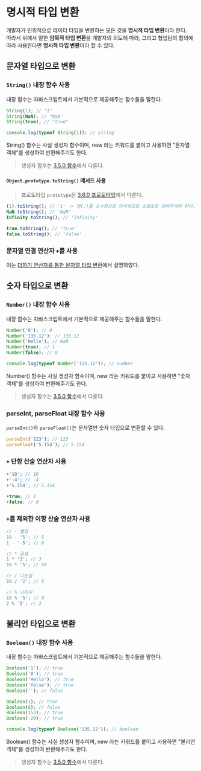 # 명시적 타입 변환
개발자가 인위적으로 데이터 타입을 변환하는 모든 것을 **명시적 타입 변환**이라 한다.  
따라서 위에서 말한 **암묵적 타입 변환**을 개발자의 의도에 따라, 그리고 협업팀의 합의에 따라 사용한다면 **명시적 타입 변환**이라 할 수 있다.

## 문자열 타입으로 변환
### ```String()``` 내장 함수 사용
내장 함수는 자바스크립트에서 기본적으로 제공해주는 함수들을 말한다.
```js
String(1); // "1"
String(NaN); // "NaN"
String(true); // "true"

console.log(typeof String(1)); // string
```

String() 함수는 사실 생성자 함수이며, new 라는 키워드를 붙이고 사용하면 "문자열 객체"를 생성하여 반환해주기도 한다.

> 생성자 함수는 [3.5.0 함수]()에서 다룬다.

#### ```Object.prototype.toString()``` 메서드 사용
> 프로토타입 ```prototype```은 [3.6.0 프로토타입]()에서 다룬다.

```js
(1).toString(); // '1' -> 점(.)을 소수점으로 인식하므로 소괄호로 감싸주어야 한다.
NaN.toString(); // 'NaN'
Infinity.toString(); // 'Infinity'

true.toString(); // 'true'
false.toString(); // 'false'
```

### 문자열 연결 연산자 ```+```를 사용
이는 <a href="#더하기-연산자를-통한-문자열-타입-변환">더하기 연산자를 통한 문자열 타입 변환</a>에서 설명하였다.

## 숫자 타입으로 변환
### ```Number()``` 내장 함수 사용
내장 함수는 자바스크립트에서 기본적으로 제공해주는 함수들을 말한다.
```js
Number('0'); // 0
Number('135.12'); // 135.12
Number('Hello'); // NaN
Number(true); // 1
Number(false); // 0

console.log(typeof Number('135.12')); // number
```

Number() 함수는 사실 생성자 함수이며, new 라는 키워드를 붙이고 사용하면 "숫자 객체"를 생성하여 반환해주기도 한다.

> 생성자 함수는 [3.5.0 함수]()에서 다룬다.

### parseInt, parseFloat 내장 함수 사용
```parseInt()```와 ```parseFloat()```는 문자열만 숫자 타입으로 변환할 수 있다.

```js
parseInt('123'); // 123
parseFloat('5.154'); // 5.154
```

### ```+``` 단항 산술 연산자 사용
```js
+'10'; // 10
+'-4'; // -4
+'5.154'; // 5.154

+true; // 1
+false; // 0
```

### ```+```를 제외한 이항 산술 연산자 사용
```js
// - 뺄셈
10 - '5'; // 5
1 - '-5'; // 6

// * 곱셈
1 * '3'; // 3
10 * '5'; // 50

// / 나눈셈
10 / '2'; // 5

// % 나머지
10 % '5'; // 0
2 % '5'; // 2
```

## 불리언 타입으로 변환
### ```Boolean()``` 내장 함수 사용
내장 함수는 자바스크립트에서 기본적으로 제공해주는 함수들을 말한다.
```js
Boolean('1'); // true
Boolean('0'); // true
Boolean('Hello'); // true
Boolean('false'); // true
Boolean(''); // false

Boolean(1); // true
Boolean(0); // false
Boolean(153); // true
Boolean(-20); // true

console.log(typeof Boolean('135.12')); // boolean
```

Boolean() 함수는 사실 생성자 함수이며, new 라는 키워드를 붙이고 사용하면 "불리언 객체"를 생성하여 반환해주기도 한다.

> 생성자 함수는 [3.5.0 함수]()에서 다룬다.